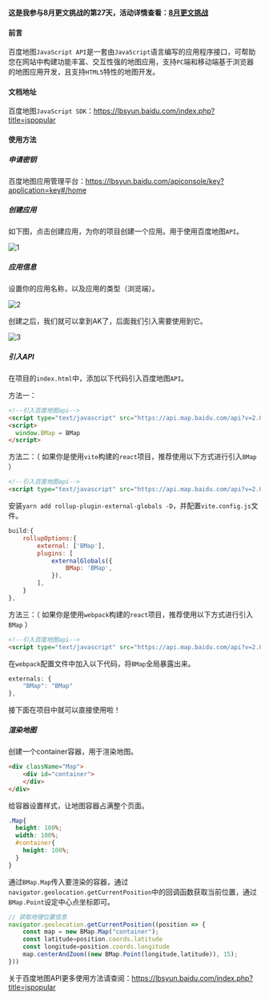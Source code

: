 **这是我参与8月更文挑战的第27天，活动详情查看：[8月更文挑战](https://juejin.cn/post/6987962113788493831)**

#### 前言

百度地图`JavaScript API`是一套由`JavaScript`语言编写的应用程序接口，可帮助您在网站中构建功能丰富、交互性强的地图应用，支持`PC`端和移动端基于浏览器的地图应用开发，且支持`HTML5`特性的地图开发。

#### 文档地址

百度地图`JavaScript SDK`：https://lbsyun.baidu.com/index.php?title=jspopular

#### 使用方法

##### 申请密钥

百度地图应用管理平台：https://lbsyun.baidu.com/apiconsole/key?application=key#/home

##### 创建应用

如下图，点击创建应用，为你的项目创建一个应用。用于使用百度地图`API`。

![1](https://raw.githubusercontent.com/QC2168/note-img/main/202203161638550.png)

##### 应用信息

设置你的应用名称，以及应用的类型（浏览端）。

![2](https://raw.githubusercontent.com/QC2168/note-img/main/202203161638551.png)

创建之后，我们就可以拿到AK了，后面我们引入需要使用到它。

![3](https://raw.githubusercontent.com/QC2168/note-img/main/202203161638552.png)

##### 引入API

在项目的`index.html`中，添加以下代码引入百度地图`API`。

方法一：

```html
<!--引入百度地图api-->
<script type="text/javascript" src="https://api.map.baidu.com/api?v=2.0&ak=你的密钥"></script>
<script>
  window.BMap = BMap
</script>
```

方法二：（ 如果你是使用`vite`构建的`react`项目，推荐使用以下方式进行引入`BMap` ）

```html
<!--引入百度地图api-->
<script type="text/javascript" src="https://api.map.baidu.com/api?v=2.0&ak=XIYLPKQE2G1jXeKXlplm0kH0x3hqPYpO"></script>
```

安装`yarn add rollup-plugin-external-globals -D`，并配置`vite.config.js`文件。

```javascript
build:{
    rollupOptions:{
        external: ['BMap'],
        plugins: [
            externalGlobals({
                BMap: 'BMap',
            }),
        ],
    }
},
```

方法三：（ 如果你是使用`webpack`构建的`react`项目，推荐使用以下方式进行引入`BMap` ）

```html
<!--引入百度地图api-->
<script type="text/javascript" src="https://api.map.baidu.com/api?v=2.0&ak=XIYLPKQE2G1jXeKXlplm0kH0x3hqPYpO"></script>
```

在`webpack`配置文件中加入以下代码，将`BMap`全局暴露出来。

```javascript
externals: {
    "BMap": "BMap"
},
```

接下面在项目中就可以直接使用啦！

##### 渲染地图

创建一个container容器，用于渲染地图。

```html
<div className="Map">
    <div id="container">
    </div>
</div>
```

给容器设置样式，让地图容器占满整个页面。


```scss
.Map{
  height: 100%;
  width: 100%;
  #container{
    height: 100%;
  }
}
```

通过`BMap.Map`传入要渲染的容器，通过`navigator.geolocation.getCurrentPosition`中的回调函数获取当前位置，通过`BMap.Point`设定中心点坐标即可。

```javascript
// 获取地理位置信息
navigator.geolocation.getCurrentPosition((position => {
    const map = new BMap.Map("container");
    const latitude=position.coords.latitude
    const longitude=position.coords.longitude
    map.centerAndZoom((new BMap.Point(longitude,latitude)), 15);
}))
```

关于百度地图API更多使用方法请查阅：https://lbsyun.baidu.com/index.php?title=jspopular

